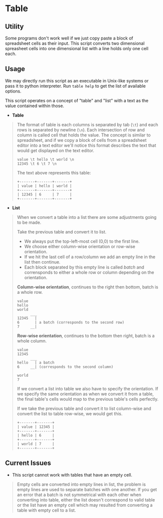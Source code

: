 # Table

## Utility
Some programs don't work well if we just copy paste a block of spreadsheet cells as their input.
This script converts two dimensional spreasheet cells into one dimensional list with a line holds only one cell each.

## Usage

We may directly run this script as an executable in Unix-like systems or pass it to python interpreter.
Run `table help` to get the list of available options.

This script operates on a concept of "table" and "list" with a text as the value contained within those.

- **Table**
> The format of table is each columns is separated by tab (`\t`) and each rows is separated by newline (`\n`).
> Each intersection of row and column is called cell that holds the value.
> The concept is similar to spreadsheet, and if we copy a block of cells from a spreadsheet editor into a text editor we'll notice this format describes the text that would get displayed on the text editor.
>
> ```
> value \t hello \t world \n
> 12345 \t 6 \t 7 \n
> ```
>
> The text above represents this table:
>
> ```
> +-------+-------+-------+
> | value | hello | world |
> +-------+-------+-------+
> | 12345 | 6     | 7     |
> +-------+-------+-------+
> ```

- **List**
> When we convert a table into a list there are some adjustments going to be made.
> 
> Take the previous table and convert it to list.
> - We always put the top-left-most cell (0,0) to the first line.
> - We choose either column-wise orientation or row-wise orientation.
> - If we hit the last cell of a row/column we add an empty line in the list then continue.
> - Each block separated by this empty line is called *batch* and corrensponds to either a whole row or column depending on the orientation.
>
> **Column-wise orientation**, continues to the right then bottom, batch is a whole row.
> ```
> value 
> hello
> world
>       ___
> 12345   |
> 6       | a batch (corresponds to the second row)
> 7     __|
> ```
>
> **Row-wise orientation**, continues to the bottom then right, batch is a whole column.
> ```
> value
> 12345
>       ___
> hello   | a batch
> 6     __| (corresponds to the second column)
>
> world
> 7
> ```
>
> If we convert a list into table we also have to specify the orientation.
> If we specify the same orientation as when we convert it from a table, the final table's cells would map to the previous table's cells perfectly.
>
> If we take the previous table and convert it to list column-wise and convert the list to table row-wise, we would get this.
> ```
> +-------+-------+
> | value | 12345 |
> +-------+-------+
> | hello | 6     |
> +-------+-------+
> | world | 7     |
> +-------+-------+
> ```

## Current Issues
- This script cannot work with tables that have an empty cell.
> Empty cells are converted into empty lines in list, the problem is empty lines are used to separate batches with one another.
> If you get an error that a batch is not symmetrical with each other when converting into table, either the list doesn't correspond to valid table or the list have an empty cell which may resulted from converting a table with empty cell to a list.
